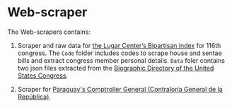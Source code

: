 # Web-scraper

The Web-scrapers contains: 

1. Scraper and raw data for [the Lugar Center’s Bipartisan index](https://www.thelugarcenter.org/ourwork-Bipartisan-Index.html) for 116th congress. The `Code` folder includes codes to scrape house and sentae bills and extract congress member personal details. `Data` foler contains two json files extracted from the [Biographic Directory of the United States Congress](https://bioguide.congress.gov/). 

2. Scraper for [Paraguay's Comptroller General (Contraloría General de la República)](https://portaldjbr.contraloria.gov.py/portal-djbr/).

